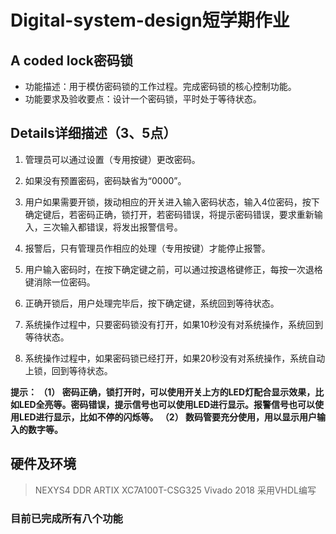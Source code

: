 # Digital-system-design短学期作业
## A coded lock密码锁

- 功能描述：用于模仿密码锁的工作过程。完成密码锁的核心控制功能。
- 功能要求及验收要点：设计一个密码锁，平时处于等待状态。

## Details详细描述（3、5点）
1. 管理员可以通过设置（专用按键）更改密码。
2. 如果没有预置密码，密码缺省为“0000”。

3. 用户如果需要开锁，拨动相应的开关进入输入密码状态，输入4位密码，按下确定键后，若密码正确，锁打开，若密码错误，将提示密码错误，要求重新输入，三次输入都错误，将发出报警信号。

4. 报警后，只有管理员作相应的处理（专用按键）才能停止报警。

5. 用户输入密码时，在按下确定键之前，可以通过按退格键修正，每按一次退格键消除一位密码。

6. 正确开锁后，用户处理完毕后，按下确定键，系统回到等待状态。
7. 系统操作过程中，只要密码锁没有打开，如果10秒没有对系统操作，系统回到等待状态。
8. 系统操作过程中，如果密码锁已经打开，如果20秒没有对系统操作，系统自动上锁，回到等待状态。

**提示：
（1）	密码正确，锁打开时，可以使用开关上方的LED灯配合显示效果，比如LED全亮等。密码错误，提示信号也可以使用LED进行显示。报警信号也可以使用LED进行显示，比如不停的闪烁等。
（2）	数码管要充分使用，用以显示用户输入的数字等。**

## 硬件及环境
> NEXYS4 DDR ARTIX XC7A100T-CSG325
> Vivado 2018 采用VHDL编写

### 目前已完成所有八个功能
